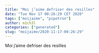 ```yaml
---
title: "Moi j’aime defriser des resilles"
date: "Tue Nov 17 00:26:29 CET 2020"
tags: ["moijaime", "pipotron"]
author: m1ch3l
categories: ["generated"]
slug: "moijaime/2020-11-17-00:26:29"
---
```


Moi j’aime defriser des resilles
